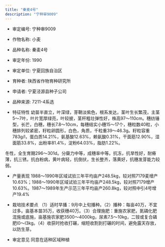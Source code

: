```yaml
---
title: "秦麦4号"
description: "宁种审9009"
---
```

* 审定编号:  宁种审9009

*  作物名称:  小麦

*  品种名称:  秦麦4号

*  审定年份:  1990

*  审定单位:  宁夏回族自治区

* 育种者:  陕西省作物育种研究所

*  申请者:  宁夏泾源县种子公司

*  品种来源:  7211-4系选

*  特征特性
幼苗半直立，叶深绿，芽鞘淡紫色，根系发达，茎叶生长繁茂，主茎5～7叶，叶片宽厚绿亮，叶较披，茎秆粗壮弹性好，株高97～110cm。穗纺锤型，长芒，白穗，穗长7.8～10cm，每穗结实小穗15～17个，穗粒数40粒，小穗排列较紧密，籽粒卵圆形，白色，角质，千粒重39～46.3g。籽粒容重783g/l，蛋白质14.21%，氨基酸12.63%，赖氨酸0.31%，干面筋12.90%，湿面筋33.8%，出粉率81.4%，淀粉64.03%，脂肪1.22%。 
冬性，全生育期296～301d。分蘖力中等，成穗率中等。抗冻，抗旱性好，耐瘠薄，抗三锈，抗白粉病，黄叶病轻，抗倒伏，生长整齐，落黄好，抗穗发芽能力较弱。 


*  产量表现
 1988～1990年区域试验三年平均亩产248.5kg，较对照7179麦增产10.63%；1988～1990年区域试验三年平均亩产248.5kg，较对照7179增产10.63%。1987～1989年生产示范三年平均亩产260.8kg，较对照中引4号增产19.4%

*  栽培技术要点
（1）适时早播：9月中上旬播种。（2）播种：每亩40万，不宜过多。亩基本苗35万，收获穗40万。（3）合理施肥：重施农家肥，氮磷化肥混施或底施，亩基施农家肥3500～4000kg，尿素7.5～10kg，二铵或复合磷肥l0～l3kg。（4）收获时抢收打碾，缩短收割到打碾的时间，避免露天存放，以防生芽。

*  审定意见
同意在适种区域种植
